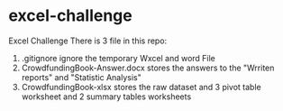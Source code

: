 # excel-challenge
Excel Challenge
There is 3 file in this repo:
1. .gitignore ignore the temporary Wxcel and word File
2. CrowdfundingBook-Answer.docx stores the answers to the "Wrriten reports" and "Statistic Analysis"
3. CrowdfundingBook-xlsx stores the raw dataset and 3 pivot table worksheet and 2 summary tables worksheets
